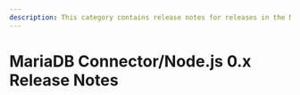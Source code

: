 ```yaml
---
description: This category contains release notes for releases in the MariaDB Connector/Node.js 0.x series
---
```


# MariaDB Connector/Node.js 0.x Release Notes


